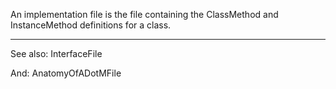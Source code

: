 

An implementation file is the file containing the ClassMethod and InstanceMethod definitions for a class.

----
See also: InterfaceFile

And: AnatomyOfADotMFile
